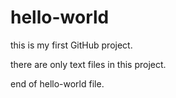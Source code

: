 # hello-world

this is my first GitHub project.

there are only text files in this project.

end of hello-world file.